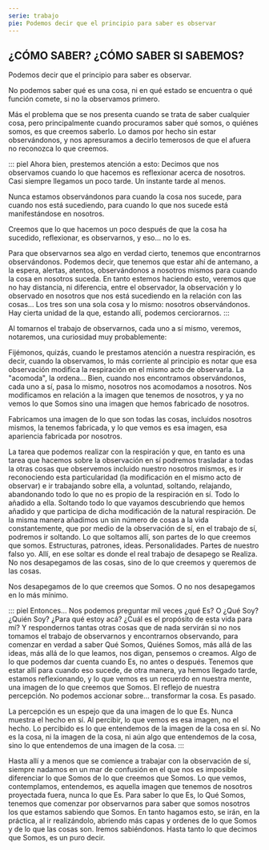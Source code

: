 ```yaml
---
serie: trabajo
pie: Podemos decir que el principio para saber es observar
---
```


## ¿CÓMO SABER? ¿CÓMO SABER SI SABEMOS?

Podemos decir que el principio para saber es observar.

No podemos saber qué es una cosa, ni en qué estado se encuentra o qué función comete, si no la observamos primero.

Más el problema que se nos presenta cuando se trata de saber cualquier cosa, pero principalmente cuando procuramos saber qué somos, o quiénes somos, es que creemos saberlo. Lo damos por hecho sin estar observándonos, y nos apresuramos a decirlo temerosos de que el afuera no reconozca lo que creemos.

::: piel
Ahora bien, prestemos atención a esto:
Decimos que nos observamos cuando lo que hacemos es reflexionar acerca de nosotros.
Casi siempre llegamos un poco tarde. Un instante tarde al menos.

Nunca estamos observándonos para cuando la cosa nos sucede, para cuando nos está sucediendo, para cuando lo que nos sucede está manifestándose en nosotros.

Creemos que lo que hacemos un poco después de que la cosa ha sucedido, reflexionar, es observarnos, y eso… no lo es.

Para que observarnos sea algo en verdad cierto, tenemos que encontrarnos observándonos. Podemos decir, que tenemos que estar ahí de antemano, a la espera, alertas, atentos, observándonos a nosotros mismos para cuando la cosa en nosotros suceda. En tanto estemos haciendo esto, veremos que no hay distancia, ni diferencia, entre el observador, la observación y lo observado en nosotros que nos está sucediendo en la relación con las cosas… Los tres son una sola cosa y lo mismo: nosotros observándonos. Hay cierta unidad de la que, estando allí, podemos cerciorarnos.
:::

Al tomarnos el trabajo de observarnos, cada uno a sí mismo, veremos, notaremos, una curiosidad muy probablemente:

Fijémonos, quizás, cuando le prestamos atención a nuestra respiración, es decir, cuando la observamos, lo más corriente al principio es notar que esa observación modifica la respiración en el mismo acto de observarla. La "acomoda", la ordena… Bien, cuando nos encontramos observándonos, cada uno a sí, pasa lo mismo, nosotros nos acomodamos a nosotros. Nos modificamos en relación a la imagen que tenemos de nosotros, y ya no vemos lo que Somos sino una imagen que hemos fabricado de nosotros.

Fabricamos una imagen de lo que son todas las cosas, incluidos nosotros mismos, la tenemos fabricada, y lo que vemos es esa imagen, esa apariencia fabricada por nosotros.

La tarea que podemos realizar con la respiración y que, en tanto es una tarea que hacemos sobre la observación en sí podremos trasladar a todas la otras cosas que observemos incluido nuestro nosotros mismos, es ir reconociendo esta particularidad (la modificación en el mismo acto de observar) e ir trabajando sobre ella, a voluntad, soltando, relajando, abandonando todo lo que no es propio de la respiración en sí. Todo lo añadido a ella. Soltando todo lo que vayamos descubriendo que hemos añadido y que participa de dicha modificación de la natural respiración. De la misma manera añadimos un sin número de cosas a la vida constantemente, que por medio de la observación de sí, en el trabajo de sí, podremos ir soltando. Lo que soltamos allí, son partes de lo que creemos que somos. Estructuras, patrones, ideas. Personalidades. Partes de nuestro falso yo.
Allí, en ese soltar es donde el real trabajo de desapego se Realiza. No nos desapegamos de las cosas, sino de lo que creemos y queremos de las cosas.

Nos desapegamos de lo que creemos que Somos. O no nos desapegamos en lo más mínimo.

::: piel
Entonces… Nos podemos preguntar mil veces ¿qué Es? O ¿Qué Soy? ¿Quién Soy? ¿Para qué estoy acá? ¿Cuál es el propósito de esta vida para mí? Y respondernos tantas otras cosas que de nada servirán si no nos tomamos el trabajo de observarnos y encontrarnos observando, para comenzar en verdad a saber Qué Somos, Quiénes Somos, más allá de las ideas, más allá de lo que leamos, nos digan, pensemos o creamos. Algo de lo que podemos dar cuenta cuando Es, no antes o después. Tenemos que estar allí para cuando eso sucede, de otra manera, ya hemos llegado tarde, estamos reflexionando, y lo que vemos es un recuerdo en nuestra mente, una imagen de lo que creemos que Somos. El reflejo de nuestra percepción. No podemos accionar sobre… transformar la cosa. Es pasado.

La percepción es un espejo que da una imagen de lo que Es. Nunca muestra el hecho en sí. Al percibir, lo que vemos es esa imagen, no el hecho. Lo percibido es lo que entendemos de la imagen de la cosa en sí. No es la cosa, ni la imagen de la cosa, ni aún algo que entendemos de la cosa, sino lo que entendemos de una imagen de la cosa.
:::

Hasta allí y a menos que se comience a trabajar con la observación de sí, siempre nadamos en un mar de confusión en el que nos es imposible diferenciar lo que Somos de lo que creemos que Somos. Lo que vemos, contemplamos, entendemos, es aquella imagen que tenemos de nosotros proyectada fuera, nunca lo que Es. Para saber lo que Es, lo Qué Somos, tenemos que comenzar por observarnos para saber que somos nosotros los que estamos sabiendo que Somos. En tanto hagamos esto, se irán, en la práctica, al ir realizándolo, abriendo más capas y ordenes de lo que Somos y de lo que las cosas son. Iremos sabiéndonos. Hasta tanto lo que decimos que Somos, es un puro decir.
